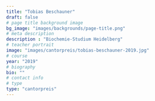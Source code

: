 ```yaml
---
title: "Tobias Beschauner"
draft: false
# page title background image
bg_image: "images/backgrounds/page-title.png"
# meta description
description : "Biochemie-Studium Heidelberg"
# teacher portrait
image: "images/cantorpreis/tobias-beschauner-2019.jpg"
# course
year: "2019"
# biography
bio: ""
# contact info
# type
type: "cantorpreis"
---
```

